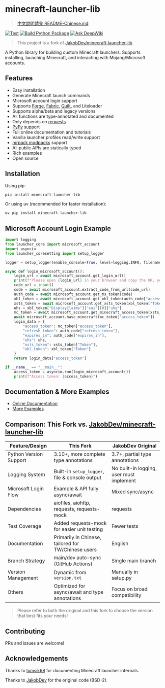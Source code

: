 # minecraft-launcher-lib
> [中文說明請見 README-Chinese.md](./README-Chinese.md)

[![Test](https://github.com/JaydenChao101/asyncio-mc-launcher-lib/actions/workflows/test.yml/badge.svg)](https://github.com/JaydenChao101/asyncio-mc-launcher-lib/actions/workflows/test.yml)
[![Build Python Package](https://github.com/JaydenChao101/asyncio-mc-launcher-lib/actions/workflows/uv_build.yaml/badge.svg)](https://github.com/JaydenChao101/asyncio-mc-launcher-lib/actions/workflows/uv_build.yaml)
[![Ask DeepWiki](https://deepwiki.com/badge.svg)](https://deepwiki.com/JaydenChao101/async-mc-launcher-core)

> This project is a fork of [JakobDev/minecraft-launcher-lib](https://codeberg.org/JakobDev/minecraft-launcher-lib).

A Python library for building custom Minecraft launchers. Supports installing, launching Minecraft, and interacting with Mojang/Microsoft accounts.

## Features

- Easy installation
- Generate Minecraft launch commands
- Microsoft account login support
- Supports [Forge](https://minecraftforge.net), [Fabric](https://fabricmc.net), [Quilt](https://quiltmc.org), and Liteloader
- Supports alpha/beta and legacy versions
- All functions are type-annotated and documented
- Only depends on [requests](https://pypi.org/project/requests)
- [PyPy](https://www.pypy.org) support
- Full online documentation and tutorials
- Vanilla launcher profiles read/write support
- [mrpack modpacks](https://docs.modrinth.com/docs/modpacks/format_definition) support
- All public APIs are statically typed
- Rich examples
- Open source

## Installation

Using pip:
```bash
pip install minecraft-launcher-lib
```

Or using uv (recommended for faster installation):
```bash
uv pip install minecraft-launcher-lib
```

## Microsoft Account Login Example

```python
import logging
from launcher_core import microsoft_account
import asyncio
from launcher_coresetting import setup_logger

logger = setup_logger(enable_console=True, level=logging.INFO, filename="microsoft_account.log")

async def login_microsoft_account():
    login_url = await microsoft_account.get_login_url()
    print(f"Please open {login_url} in your browser and copy the URL you are redirected into the prompt below.")
    code_url = input()
    code = await microsoft_account.extract_code_from_url(code_url)
    auth_code = await microsoft_account.get_ms_token(code)
    xbl_token = await microsoft_account.get_xbl_token(auth_code["access_token"])
    xsts_token = await microsoft_account.get_xsts_token(xbl_token["Token"])
    uhs = xbl_token["DisplayClaims"]["xui"][0]["uhs"]
    mc_token = await microsoft_account.get_minecraft_access_token(xsts_token["Token"], uhs)
    await microsoft_account.have_minecraft(mc_token["access_token"])
    login_data = {
        "access_token": mc_token["access_token"],
        "refresh_token": auth_code["refresh_token"],
        "expires_in": auth_code["expires_in"],
        "uhs": uhs,
        "xsts_token": xsts_token["Token"],
        "xbl_token": xbl_token["Token"]
    }
    return login_data["access_token"]

if __name__ == "__main__":
    access_token = asyncio.run(login_microsoft_account())
    print(f"Access token: {access_token}")
```

## Documentation & More Examples

- [Online Documentation](https://minecraft-launcher-lib.readthedocs.io)
- [More Examples](https://codeberg.org/JakobDev/minecraft-launcher-lib/src/branch/master/examples)

## Comparison: This Fork vs. [JakobDev/minecraft-launcher-lib](https://codeberg.org/JakobDev/minecraft-launcher-lib)

| Feature/Design           | This Fork                                             | JakobDev Original                                 |
|-------------------------|-------------------------------------------------------|---------------------------------------------------|
| Python Version Support  | 3.10+, more complete type annotations                 | 3.7+, partial type annotations                    |
| Logging System          | Built-in `setup_logger`, file & console output        | No built-in logging, user must implement          |
| Microsoft Login Flow    | Example & API fully async/await                       | Mixed sync/async                                  |
| Dependencies            | aiofiles, aiohttp, requests, requests-mock            | requests                                          |
| Test Coverage           | Added requests-mock for easier unit testing           | Fewer tests                                       |
| Documentation           | Primarily in Chinese, tailored for TW/Chinese users   | English                                           |
| Branch Strategy         | main/dev auto-sync (GitHub Actions)                   | Single main branch                                |
| Version Management      | Dynamic from `version.txt`                            | Manually in setup.py                              |
| Others                  | Optimized for async/await and type annotations        | Focus on broad compatibility                      |

> Please refer to both the original and this fork to choose the version that best fits your needs!

## Contributing

PRs and issues are welcome!

## Acknowledgements

Thanks to [tomsik68](https://github.com/tomsik68/mclauncher-api/wiki) for documenting Minecraft launcher internals.

Thanks to [JakobDev](https://github.com/JakobDev) for the original code (BSD-2).
